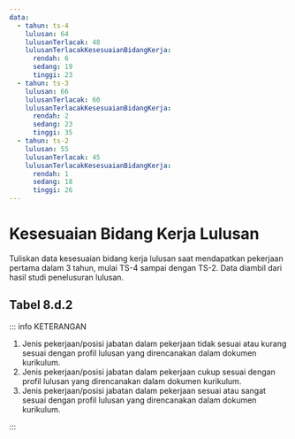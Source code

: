 ```yaml
---
data:
  - tahun: ts-4
    lulusan: 64
    lulusanTerlacak: 48
    lulusanTerlacakKesesuaianBidangKerja:
      rendah: 6
      sedang: 19
      tinggi: 23
  - tahun: ts-3
    lulusan: 66
    lulusanTerlacak: 60
    lulusanTerlacakKesesuaianBidangKerja:
      rendah: 2
      sedang: 23
      tinggi: 35
  - tahun: ts-2
    lulusan: 55
    lulusanTerlacak: 45
    lulusanTerlacakKesesuaianBidangKerja:
      rendah: 1
      sedang: 18
      tinggi: 26
---
```


<script setup>
import { useData } from "vitepress"
import Tabel from '../components/tabel-8d2.vue'

const { frontmatter } = useData()
</script>

# Kesesuaian Bidang Kerja Lulusan

Tuliskan data kesesuaian bidang kerja lulusan saat mendapatkan pekerjaan pertama dalam 3 tahun, mulai TS-4 sampai dengan TS-2. Data diambil dari hasil studi penelusuran lulusan.

## Tabel 8.d.2

<Tabel :data="frontmatter.data" />

::: info KETERANGAN

1. Jenis pekerjaan/posisi jabatan dalam pekerjaan tidak sesuai atau kurang sesuai dengan profil lulusan yang direncanakan dalam dokumen kurikulum.
1. Jenis pekerjaan/posisi jabatan dalam pekerjaan cukup sesuai dengan profil lulusan yang direncanakan dalam dokumen kurikulum.
1. Jenis pekerjaan/posisi jabatan dalam pekerjaan sesuai atau sangat sesuai dengan profil lulusan yang direncanakan dalam dokumen kurikulum.

:::
